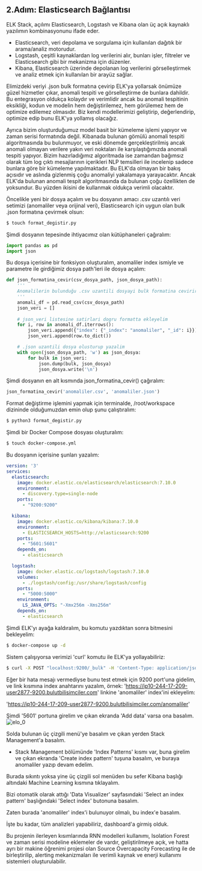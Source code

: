 ## 2.Adım: Elasticsearch Bağlantısı

ELK Stack, açılımı Elasticsearch, Logstash ve Kibana olan üç açık kaynaklı yazılımın kombinasyonunu ifade eder.

- Elasticsearch, veri depolama ve sorgulama için kullanılan dağıtık bir arama/analiz motorudur. 
- Logstash, çeşitli kaynaklardan log verilerini alır, bunları işler, filtreler ve Elasticsearch gibi bir mekanizma için düzenler. 
- Kibana, Elasticsearch üzerinde depolanan log verilerini görselleştirmek ve analiz etmek için kullanılan bir arayüz sağlar.

Elimizdeki veriyi .json bulk formatına çevirip ELK'ya yollarsak önümüze güzel hizmetler çıkar, anomali tespiti ve görselleştirme de bunlara dahildir. Bu entegrasyon oldukça kolaydır ve verimlidir ancak bu anomali tespitinin eksikliği, kodun ve modelin hem değiştirilemez, hem görülemez hem de optimize edilemez olmasıdır. Biz kendi modellerimizi geliştirip, değerlendirip, optimize edip bunu ELK'ya yollamış olacağız.

Ayrıca bizim oluşturduğumuz model basit bir kümeleme işlemi yapıyor ve zaman serisi formatında değil. Kibanada bulunan gömülü anomali tespiti algoritmasında bu bulunmuyor, ve eski dönemde gerçekleştirilmiş ancak anomali olmayan verilere yakın veri noktaları ile karşılaştığımızda anomali tespiti yapıyor. Bizim hazırladığımız algoritmada ise zamandan bağımsız olarak tüm log çıktı mesajlarının içerikleri NLP temsilleri ile incelenip sadece bunlara göre bir kümeleme yapılmaktadır. Bu ELK'da olmayan bir bakış açısıdır ve aslında gizlenmiş çoğu anomaliyi yakalamaya yarayacaktır. Ancak ELK'da bulunan anomali tespit algoritmasında da bulunan çoğu özellikten de yoksundur. Bu yüzden ikisini de kullanmak oldukça verimli olacaktır.

Öncelikle yeni bir dosya açalım ve bu dosyanın amacı .csv uzantılı veri setimizi (anomaliler veya orijinal veri), Elasticsearch için uygun olan bulk .json formatına çevirmek olsun:
``` .sh
$ touch format_degistir.py
```

Şimdi dosyanın tepesinde ihtiyacımız olan kütüphaneleri çağıralım:
``` python
import pandas as pd
import json 
```

Bu dosya içerisine bir fonksiyon oluşturalım, anomaliler index ismiyle ve parametre ile girdiğimiz dosya path'leri ile dosya açalım:
``` python
def json_formatina_cevir(csv_dosya_path, json_dosya_path):
    '''
    Anomalilerin bulunduğu .csv uzantili dosyayi bulk formatina cevirir
    '''
    anomali_df = pd.read_csv(csv_dosya_path)
    json_veri = []
    
    # json_veri listesine satirlari dogru formatta ekleyelim
    for i, row in anomali_df.iterrows():
        json_veri.append({"index": {"_index": "anomaliler", "_id": i}})
        json_veri.append(row.to_dict())

    # .json uzantili dosya olusturup yazalim
    with open(json_dosya_path, 'w') as json_dosya:
        for bulk in json_veri:
            json.dump(bulk, json_dosya)
            json_dosya.write('\n')
```

Şimdi dosyanın en alt kısmında json_formatina_cevir() çağıralım:
``` python
json_formatina_cevir('anomaliler.csv', 'anomaliler.json')
```

Format değiştirme işlemini yapmak için terminalde, /root/workspace dizininde olduğumuzdan emin olup şunu çalıştıralım:
``` .sh
$ python3 format_degistir.py
```

Şimdi bir Docker Compose dosyası oluşturalım:
``` .sh
$ touch docker-compose.yml
```

Bu dosyanın içerisine şunları yazalım:
``` yaml
version: '3'
services:
  elasticsearch:
    image: docker.elastic.co/elasticsearch/elasticsearch:7.10.0
    environment:
      - discovery.type=single-node
    ports:
      - "9200:9200"

  kibana:
    image: docker.elastic.co/kibana/kibana:7.10.0
    environment:
      - ELASTICSEARCH_HOSTS=http://elasticsearch:9200
    ports:
      - "5601:5601"
    depends_on:
      - elasticsearch

  logstash:
    image: docker.elastic.co/logstash/logstash:7.10.0
    volumes:
      - ./logstash/config:/usr/share/logstash/config
    ports:
      - "5000:5000"
    environment:
      LS_JAVA_OPTS: "-Xmx256m -Xms256m"
    depends_on:
      - elasticsearch
```

Şimdi ELK'yı ayağa kaldıralım, bu komutu yazdıktan sonra bitmesini bekleyelim:
``` .sh
$ docker-compose up -d
```

Sistem çalışıyorsa verimizi 'curl' komutu ile ELK'ya yollayabiliriz:
``` .sh
$ curl -X POST "localhost:9200/_bulk" -H 'Content-Type: application/json' --data-binary @anomaliler.json
```

Eğer bir hata mesajı vermediyse bunu test etmek için 9200 port'una gidelim, ve link kısmına index anahtarını yazalım, örnek:
'https://ip10-244-17-209-user2877-9200.bulutbilisimciler.com' linkine 'anomaliler' index'ini ekleyelim:

'https://ip10-244-17-209-user2877-9200.bulutbilisimciler.com/anomaliler'

Şimdi '5601' portuna girelim ve çıkan ekranda 'Add data' varsa ona basalım. 
![elo_0](https://github.com/egecancevgin/TTelekom-Bulut-Bilisim-Projesi/blob/49e2dc586a26aa34ab34a4392315a2b84575e2a5/elastic_0.png)

Solda bulunan üç çizgili menü'ye basalım ve çıkan yerden Stack Management'a basalım.

- Stack Management bölümünde 'Index Patterns' kısmı var, buna girelim ve çıkan ekranda 'Create index pattern' tuşuna basalım, ve buraya anomaliler yazıp devam edelim.

Burada sıkıntı yoksa yine üç çizgili sol menüden bu sefer Kibana başlığı altındaki Machine Learning kısmına tıklayalım.

Bizi otomatik olarak attığı 'Data Visualizer' sayfasındaki 'Select an index pattern' başlığındaki 'Select index' butonuna basalım.

Zaten burada 'anomaliler' index'i bulunuyor olmalı, bu index'e basalım.

İşte bu kadar, tüm analizleri yapabiliriz, dashboard'a girmiş olduk.

Bu projenin ilerleyen kısımlarında RNN modelleri kullanımı, Isolation Forest ve zaman serisi modeline eklemeler de vardır, geliştirilmeye açık, ve hatta ayrı bir makine öğrenimi projesi olan Source Overcapacity Forecasting ile de birleştirilip, alerting mekanizmaları ile verimli kaynak ve enerji kullanımı sistemleri oluşturulabilir.
